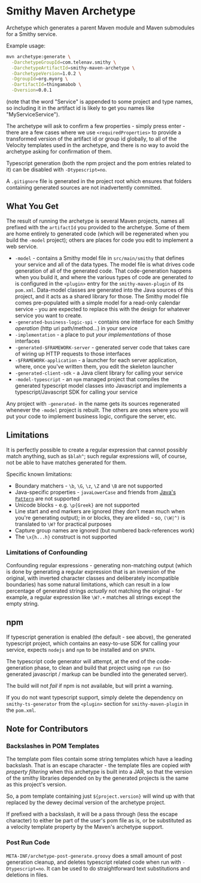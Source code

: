 Smithy Maven Archetype
======================

Archetype which generates a parent Maven module and Maven submodules
for a Smithy service.

Example usage:

```sh
mvn archetype:generate \
  -DarchetypeGroupId=com.telenav.smithy \
  -DarchetypeArtifactId=smithy-maven-archetype \
  -DarchetypeVersion=1.0.2 \
  -DgroupId=org.myorg \
  -DartifactId=thingamabob \
  -Dversion=0.0.1
```

(note that the word "Service" is appended to some project and
type names, so including it in the artifact id is likely to get
you names like "MyServiceService").

The archetype will ask to confirm a few properties - simply press
enter - there are a few cases where we use `<requiredProperties>`
to provide a transformed version of the artifact id or group id
globally, to all of the Velocity templates used in the archetype,
and there is no way to avoid the archetype asking for confirmation
of them.

Typescript generation (both the npm project and the pom entries
related to it) can be disabled with `-Dtypescript=no`.

A `.gitignore` file is generated in the project root which ensures
that folders containing generated sources are not inadvertently
committed.


What You Get
------------

The result of running the archetype is several Maven projects,
names all prefixed with the `artifactId` you provided to the
archetype.  Some of them are home entirely to generated code
(which will be regenerated when you build the `-model` project);
others are places for code you edit to implement a web service.

 * `-model` - contains a Smithy model file in `src/main/smithy`
that defines your service and all of the data types.  The model
file is what drives code generation of all of the generated
code.  That code-generation happens when you build it, and where
the various types of code are generated *to* is configured in the
`<plugin>` entry for the `smithy-maven-plugin` of its `pom.xml`.
Data-model classes are generated into the Java sources of this
project, and it acts as a shared library for those.
The Smithy model file comes pre-populated with a simple model
for a read-only calendar service - you are expected to replace
this with the design for whatever service you want to create.
 * `-generated-business-logic-spi` - contains one interface for
each Smithy *operation* (http uri path/method...) in your service
 * `-implementation` - a place to put *your implementations* of
those interfaces
 * `-generated-$FRAMEWORK-server` - generated server code that
takes care of wiring up HTTP requests to those interfaces
 * `-$FRAMEWORK-application` - a launcher for each server
application, where, once you've written them, you edit the
skeleton launcher
 * `-generated-client-sdk` - a Java client library for calling
your service
 * `-model-typescript` - an `npm` managed project that compiles
the generated typescript model classes into Javascript and implements
a typescript/Javascript SDK for calling your service

Any project with `-generated-` in the name gets its sources regenerated
whenever the `-model` project is rebuilt.  The others are ones where
you will put your code to implement business logic, configure the
server, etc.


Limitations
-----------

It is perfectly possible to create a regular expression that cannot possibly
match anything, such as `$blah^`; such regular expressions will, of course,
not be able to have matches generated for them.

Specific known limitations:

 * Boundary matchers - `\b`, `\G`, `\z`, `\Z` and `\B` are not supported
 * Java-specific properties - `javaLowerCase` and friends from 
   [Java's `Pattern`](https://docs.oracle.com/javase/7/docs/api/java/util/regex/Pattern.html)
   are not supported
 * Unicode blocks - e.g. `\p{Greek}` are not supported
 * Line start and end markers are ignored (they don't mean much when you're generating
   output); in or blocks, they are elided - so, `(\W|^)` is translated to `\W?` for
   practical purposes
 * Capture group names are ignored (but numbered back-references work)
 * The `\x{h...h}` construct is not supported

### Limitations of Confounding

Confounding regular expressions - generating non-matching output (which is done
by generating a regular expression that is an inversion of the original, with
inverted character classes and deliberately incompatible boundaries) has some
natural limitations, which can result in a low percentage of generated strings
*actually* not matching the original - for example, a regular expression
like `\W?.+` matches all strings except the empty string.

npm
---

If typescript generation is enabled (the default - see above),
the generated typescript project, which contains an easy-to-use SDK
for calling your service, expects `nodejs` and `npm` to be installed
and on `$PATH`.

The typescript code generator will attempt, at the end of the code-generation
phase, to clean and build that project using `npm run` (so generated
javascript / markup can be bundled into the generated server).

The build will not *fail* if npm is not available, but will print a
warning.

If you do not want typescript support, simply delete the dependency on
`smithy-ts-generator` from the `<plugin>` section for `smithy-maven-plugin`
in the `pom.xml`.


Note for Contributors
---------------------

### Backslashes in POM Templates

The template pom files contain some string templates which have a leading
backslash.  That is an escape character - the template files are copied
*with property filtering* when this archetype is built into a JAR, so 
that the version of the smithy libraries depended on by the generated
projects is the same as this project's version.

So, a pom template containing just `${project.version}` will wind up with
that replaced by the dewey decimal version of the archetype project.

If prefixed with a backslash, it will be a pass through (less the escape
character) to either be part of the user's pom file as is, or be substituted
as a velocity template property by the Maven's archetype support.

### Post Run Code

`META-INF/archetype-post-generate.groovy` does a small amount of post
generation cleanup, and deletes typescript related code when run with
`-Dtypescript=no`.  It can be used to do straightforward text substitutions
and deletions in files.
